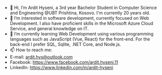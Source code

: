 - 👋 Hi, I’m Ardit Hyseni, a 3rd year Bachelor Student in Computer Science and Engineering @UBT Prishtina, Kosovo. I'm currently 20 years old. 
- 👀 I’m interested in software development, currently focused on Web Development. I also have proficient skills in the Microsoft Azure Cloud Service, and general knowledge on IT.
- 🌱 I’m currently learning Web Development using various programming languages such as JavaScript (Vue, React) for the front-end. For the back-end I prefer SQL, Sqlite, .NET Core, and Node.js.
- 📫 How to reach me:
- E-mail: ardit.hys@outlook.com
- Facebook: https://www.facebook.com/ardit.hyseni.11
- LinkedIn: https://www.linkedin.com/in/ardit-hyseni

<!---
ardithyseni/ardithyseni is a ✨ special ✨ repository because its `README.md` (this file) appears on your GitHub profile.
You can click the Preview link to take a look at your changes.
--->
